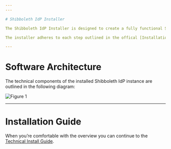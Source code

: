 ```yaml
---
---

# Shibboleth IdP Installer

The Shibboleth IdP Installer is designed to create a fully functional Shibboleth IdP instance as rapidly as possible.

The installer adheres to each step outlined in the offical [Installation Guide](https://wiki.shibboleth.net/confluence/display/IDP30/Installation). The IdP will be preconfigured to use the [AAF Core Attributes](http://aaf.edu.au/technical/aaf-core-attributes/) and may be modified to fit your requirements.

---
```


# Software Architecture

The technical components of the installed Shibboleth IdP instance are outlined in the following diagram:


![Figure 1](architecture.png)


---
# Installation Guide

When you’re comfortable with the overview you can continue to the [Technical Install Guide](installation.html).




